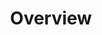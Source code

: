 ---
title: Overview
layout: bundle
section: 
  - data_analytics
weight: 10
aliases:
  - "/apama/introduction"
  - "/analytics/overview"
---